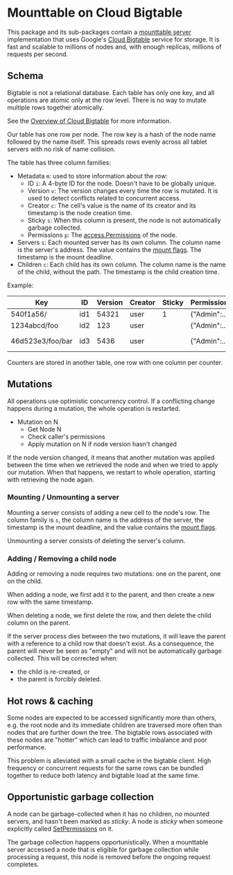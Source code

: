 # Mounttable on Cloud Bigtable

This package and its sub-packages contain a [mounttable server] implementation
that uses Google's [Cloud Bigtable] service for storage. It is fast and scalable
to millions of nodes and, with enough replicas, millions of requests per second.

## Schema

Bigtable is not a relational database. Each table has only one key, and all
operations are atomic only at the row level. There is no way to mutate multiple
rows together atomically.

See the [Overview of Cloud Bigtable] for more information.

Our table has one row per node. The row key is a hash of the node name followed
by the name itself. This spreads rows evenly across all tablet servers with no
risk of name collision.

The table has three column families:

   * Metadata `m`: used to store information about the row:
      * ID `i`: A 4-byte ID for the node. Doesn't have to be globally unique.
      * Version `v`: The version changes every time the row is mutated. It is
        used to detect conflicts related to concurrent access.
      * Creator `c`: The cell's value is the name of its creator and its
        timestamp is the node creation time.
      * Sticky `s`: When this column is present, the node is not automatically
        garbage collected.
      * Permissions `p`: The [access.Permissions] of the node.
   * Servers `s`: Each mounted server has its own column. The column name is the
     server's address. The value contains the [mount flags]. The timestamp is
     the mount deadline.
   * Children `c`: Each child has its own column. The column name is the name of
     the child, without the path. The timestamp is the child creation time.

Example:

| Key              | ID  | Version | Creator | Sticky | Permissions  | Mounted Server...           | Child... |
| ---              | --- | ---     | ---     | ---    | ---          | ---                         | ---      |
| 540f1a56/        | id1 | 54321   | user    | 1      | {"Admin":... |                             | (id2)foo |
| 1234abcd/foo     | id2 | 123     | user    |        | {"Admin":... |                             | (id3)bar |
| 46d523e3/foo/bar | id3 | 5436    | user    |        | {"Admin":... | /example.com:123 (deadline) |          |

Counters are stored in another table, one row with one column per counter.

## Mutations

All operations use optimistic concurrency control. If a conflicting
change happens during a mutation, the whole operation is restarted.

  * Mutation on N
    * Get Node N
    * Check caller's permissions
    * Apply mutation on N if node version hasn't changed

If the node version changed, it means that another mutation was applied between
the time when we retrieved the node and when we tried to apply our mutation.
When that happens, we restart to whole operation, starting with retrieving the
node again.

### Mounting / Unmounting a server

Mounting a server consists of adding a new cell to the node's row. The column
family is `s`, the column name is the address of the server, the timestamp is
the mount deadline, and the value contains the [mount flags].

Unmounting a server consists of deleting the server's column.

### Adding / Removing a child node

Adding or removing a node requires two mutations: one on the parent, one on the
child.

When adding a node, we first add it to the parent, and then create a new row
with the same timestamp.

When deleting a node, we first delete the row, and then delete the child column
on the parent.

If the server process dies between the two mutations, it will leave the parent
with a reference to a child row that doesn't exist. As a consequence, the parent
will never be seen as "empty" and will not be automatically garbage collected.
This will be corrected when:

  * the child is re-created, or
  * the parent is forcibly deleted.

## Hot rows & caching

Some nodes are expected to be accessed significantly more than others, e.g. the
root node and its immediate children are traversed more often than nodes that
are further down the tree. The bigtable rows associated with these nodes are
"hotter" which can lead to traffic imbalance and poor performance.

This problem is alleviated with a small cache in the bigtable client. High
frequency or concurrent requests for the same rows can be bundled together to
reduce both latency and bigtable load at the same time.

## Opportunistic garbage collection

A node can be garbage-collected when it has no children, no mounted servers, and
hasn't been marked as _sticky_. A node is _sticky_ when someone explicitly
called [SetPermissions] on it.

The garbage collection happens opportunistically. When a mounttable server
accessed a node that is eligible for garbage collection while processing a
request, this node is removed before the ongoing request completes.

[Cloud Bigtable]: https://cloud.google.com/bigtable/docs/
[Overview of Cloud Bigtable]: https://cloud.google.com/bigtable/docs/api-overview
[mounttable server]: https://github.com/vanadium/go.v23/blob/master/services/mounttable/service.vdl
[SetPermissions]: https://github.com/vanadium/go.v23/blob/master/services/permissions/service.vdl#L58
[access.Permissions]: https://github.com/vanadium/go.v23/blob/master/security/access/types.vdl#L130
[mount flags]: https://github.com/vanadium/go.v23/blob/master/naming/types.vdl#L9

